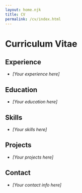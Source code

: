 ```yaml
---
layout: home.njk
title: CV
permalink: /cv/index.html
---
```


# Curriculum Vitae

## Experience
- _[Your experience here]_  

## Education
- _[Your education here]_  

## Skills
- _[Your skills here]_  

## Projects
- _[Your projects here]_  

## Contact
- _[Your contact info here]_  

<!-- Replace these sections with your real CV content. -->

